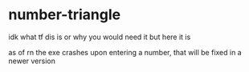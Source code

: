 # number-triangle
idk what tf dis is or why you would need it but here it is


as of rn the exe crashes upon entering a number, that will be fixed in a newer version
